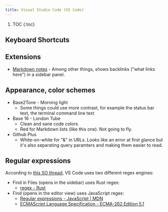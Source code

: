 ```yaml
---
title: Visual Studio Code (VS Code)
---
```


1. TOC 
{:toc}

## Keyboard Shortcuts



## Extensions

- [Markdown notes](https://github.com/kortina/vscode-markdown-notes) - Among other things, shows backlinks ("what links here") in a sidebar panel.

## Appearance, color schemes

- Base2Tone - Morning light
  - Some things could use more contrast, for example the status bar text, the terminal command line text
- Base 16 - London Tube 
	- Clean and sane code colors
	- Red for Markdown lists (like this one). Not going to fly.
- Github Plus
  - White-on-white for "&" in URLs. Looks like an error at first glance but it's also separating query paramters and making them easier to read. 

## Regular expressions

According to [this SO thread](https://stackoverflow.com/a/42184299), VS Code uses two different regex engines:

- Find in Files (opens in the sidebar) uses Rust regex:
  - [regex - Rust](https://docs.rs/regex/0.2.10/regex/)
- Find (opens in the editor view) uses JavaScript regex:
  - [Regular expressions - JavaScript \| MDN](https://developer.mozilla.org/en-US/docs/Web/JavaScript/Guide/Regular_Expressions)
  - [ECMAScript Language Specification - ECMA-262 Edition 5.1](https://www.ecma-international.org/ecma-262/5.1/)